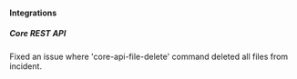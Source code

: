 
#### Integrations

##### Core REST API
Fixed an issue where 'core-api-file-delete' command deleted all files from incident.

